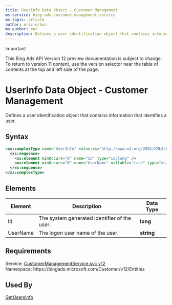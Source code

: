 ```yaml
---
title: UserInfo Data Object - Customer Management
ms.service: bing-ads-customer-management-service
ms.topic: article
author: eric-urban
ms.author: eur
description: Defines a user identification object that contains information that identifies a user.
---
```

> [!IMPORTANT]
> This Bing Ads API Version 12 preview documentation is subject to change. To return to version 11 content, use the version selector near the table of contents at the top and left side of the page.

# UserInfo Data Object - Customer Management
Defines a user identification object that contains information that identifies a user.

## Syntax
```xml
<xs:complexType name="UserInfo" xmlns:xs="http://www.w3.org/2001/XMLSchema">
  <xs:sequence>
    <xs:element minOccurs="0" name="Id" type="xs:long" />
    <xs:element minOccurs="0" name="UserName" nillable="true" type="xs:string" />
  </xs:sequence>
</xs:complexType>
```

## <a name="elements"></a>Elements

|Element|Description|Data Type|
|-----------|---------------|-------------|
|<a name="id"></a>Id|The system generated identifier of the user.|**long**|
|<a name="username"></a>UserName|The logon user name of the user.|**string**|

## Requirements
Service: [CustomerManagementService.svc v12](https://clientcenter.api.bingads.microsoft.com/Api/CustomerManagement/v12/CustomerManagementService.svc)  
Namespace: https\://bingads.microsoft.com/Customer/v12/Entities  

## Used By
[GetUsersInfo](getusersinfo.md)  
